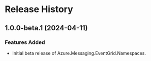 # Release History

## 1.0.0-beta.1 (2024-04-11)

### Features Added

- Initial beta release of Azure.Messaging.EventGrid.Namespaces.
